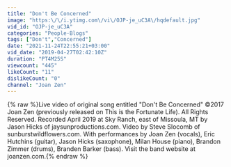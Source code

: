```yaml
---
title: "Don't Be Concerned"
image: "https:\/\/i.ytimg.com\/vi\/OJP-je_uC3A\/hqdefault.jpg"
vid_id: "OJP-je_uC3A"
categories: "People-Blogs"
tags: ["Don't","Concerned"]
date: "2021-11-24T22:55:21+03:00"
vid_date: "2019-04-27T02:42:10Z"
duration: "PT4M25S"
viewcount: "445"
likeCount: "11"
dislikeCount: "0"
channel: "Joan Zen"
---
```

{% raw %}Live video of original song entitled &quot;Don't Be Concerned&quot; ©2017 Joan Zen (previously released on This is the Fortunate Life). All Rights Reserved. Recorded April 2019 at Sky Ranch, east of Missoula, MT by Jason Hicks of jaysunproductions.com. Video by Steve Slocomb of sunburstwildflowers.com. With performances by Joan Zen (vocals), Eric Hutchins (guitar), Jason Hicks (saxophone), Milan House (piano), Brandon Zimmer (drums), Branden Barker (bass). Visit the band website at joanzen.com.{% endraw %}
